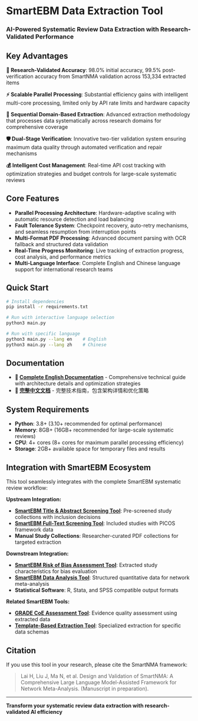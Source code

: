 # SmartEBM Data Extraction Tool

### AI-Powered Systematic Review Data Extraction with Research-Validated Performance

## Key Advantages

**🎯 Research-Validated Accuracy**: 98.0% initial accuracy, 99.5% post-verification accuracy from SmartNMA validation across 153,334 extracted items

**⚡ Scalable Parallel Processing**: Substantial efficiency gains with intelligent multi-core processing, limited only by API rate limits and hardware capacity

**🔄 Sequential Domain-Based Extraction**: Advanced extraction methodology that processes data systematically across research domains for comprehensive coverage

**🛡️ Dual-Stage Verification**: Innovative two-tier validation system ensuring maximum data quality through automated verification and repair mechanisms

**💰 Intelligent Cost Management**: Real-time API cost tracking with optimization strategies and budget controls for large-scale systematic reviews

## Core Features

- **Parallel Processing Architecture**: Hardware-adaptive scaling with automatic resource detection and load balancing
- **Fault Tolerance System**: Checkpoint recovery, auto-retry mechanisms, and seamless resumption from interruption points  
- **Multi-Format PDF Processing**: Advanced document parsing with OCR fallback and structured data validation
- **Real-Time Progress Monitoring**: Live tracking of extraction progress, cost analysis, and performance metrics
- **Multi-Language Interface**: Complete English and Chinese language support for international research teams

## Quick Start

```bash
# Install dependencies
pip install -r requirements.txt

# Run with interactive language selection
python3 main.py

# Run with specific language
python3 main.py --lang en    # English
python3 main.py --lang zh    # Chinese
```

## Documentation

- **📖 [Complete English Documentation](docs/README.md)** - Comprehensive technical guide with architecture details and optimization strategies
- **📖 [完整中文文档](docs/README_zh.md)** - 完整技术指南，包含架构详情和优化策略

## System Requirements

- **Python**: 3.8+ (3.10+ recommended for optimal performance)
- **Memory**: 8GB+ (16GB+ recommended for large-scale systematic reviews)
- **CPU**: 4+ cores (8+ cores for maximum parallel processing efficiency)
- **Storage**: 2GB+ available space for temporary files and results

## Integration with SmartEBM Ecosystem

This tool seamlessly integrates with the complete SmartEBM systematic review workflow:

**Upstream Integration:**
- **[SmartEBM Title & Abstract Screening Tool](../title_and_abstract_screening_tool/README.md)**: Pre-screened study collections with inclusion decisions
- **[SmartEBM Full-Text Screening Tool](../full_text_screening_tool/README.md)**: Included studies with PICOS framework data
- **Manual Study Collections**: Researcher-curated PDF collections for targeted extraction

**Downstream Integration:**
- **[SmartEBM Risk of Bias Assessment Tool](../robust_rob_assessment_tool/README.md)**: Extracted study characteristics for bias evaluation
- **[SmartEBM Data Analysis Tool](../data_analysis_tool/README.md)**: Structured quantitative data for network meta-analysis
- **Statistical Software**: R, Stata, and SPSS compatible output formats

**Related SmartEBM Tools:**
- **[GRADE CoE Assessment Tool](../grade_coe_assessment_tool/README.md)**: Evidence quality assessment using extracted data
- **[Template-Based Extraction Tool](../template_based_extraction_tool/README.md)**: Specialized extraction for specific data schemas

## Citation

If you use this tool in your research, please cite the SmartNMA framework:

> Lai H, Liu J, Ma N, et al. Design and Validation of SmartNMA: A Comprehensive Large Language Model-Assisted Framework for Network Meta-Analysis. (Manuscript in preparation).

---

**Transform your systematic review data extraction with research-validated AI efficiency**